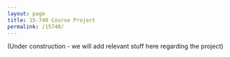```yaml
---
layout: page
title: 15-740 Course Project
permalink: /15740/
---
```


(Under construction - we will add relevant stuff here regarding the project)